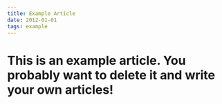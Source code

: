 ```yaml
---
title: Example Article
date: 2012-01-01
tags: example
---
```


# This is an example article. You probably want to delete it and write your own articles!
